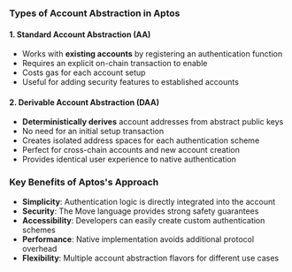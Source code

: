 
### Types of Account Abstraction in Aptos

#### 1. Standard Account Abstraction (AA)
- Works with **existing accounts** by registering an authentication function
- Requires an explicit on-chain transaction to enable
- Costs gas for each account setup
- Useful for adding security features to established accounts

#### 2. Derivable Account Abstraction (DAA)
- **Deterministically derives** account addresses from abstract public keys
- No need for an initial setup transaction
- Creates isolated address spaces for each authentication scheme
- Perfect for cross-chain accounts and new account creation
- Provides identical user experience to native authentication

### Key Benefits of Aptos's Approach
- **Simplicity**: Authentication logic is directly integrated into the account
- **Security**: The Move language provides strong safety guarantees
- **Accessibility**: Developers can easily create custom authentication schemes
- **Performance**: Native implementation avoids additional protocol overhead
- **Flexibility**: Multiple account abstraction flavors for different use cases

